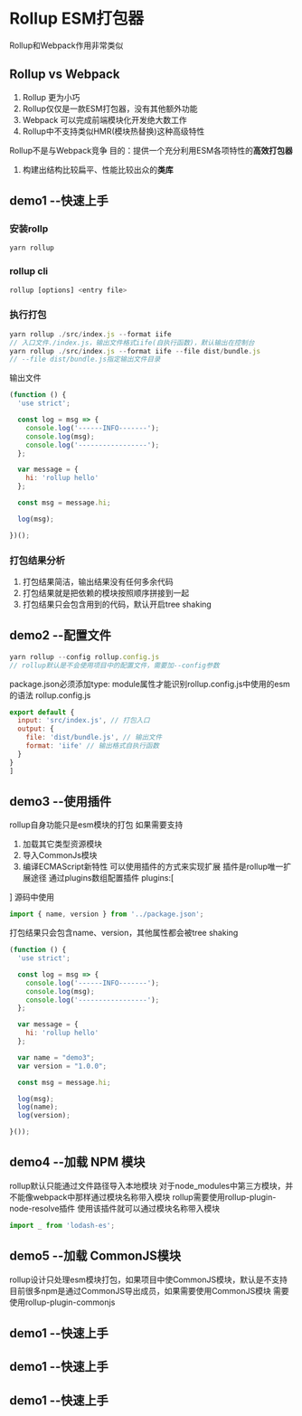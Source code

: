 # Rollup ESM打包器
Rollup和Webpack作用非常类似

## Rollup vs Webpack
1. Rollup 更为小巧 
2. Rollup仅仅是一款ESM打包器，没有其他额外功能
3. Webpack 可以完成前端模块化开发绝大数工作
4. Rollup中不支持类似HMR(模块热替换)这种高级特性

Rollup不是与Webpack竞争
目的：提供一个充分利用ESM各项特性的**高效打包器**
1. 构建出结构比较扁平、性能比较出众的**类库**

## demo1 --快速上手

### 安装rollp
```js
yarn rollup
```

### rollup cli
```js
rollup [options] <entry file>
```

### 执行打包
```js
yarn rollup ./src/index.js --format iife
// 入口文件./index.js，输出文件格式iife(自执行函数)，默认输出在控制台
yarn rollup ./src/index.js --format iife --file dist/bundle.js
// --file dist/bundle.js指定输出文件目录

```
输出文件
```js
(function () {
  'use strict';

  const log = msg => {
    console.log('------INFO-------');
    console.log(msg);
    console.log('-----------------');
  };

  var message = {
    hi: 'rollup hello'
  };

  const msg = message.hi;

  log(msg);

})();
```

### 打包结果分析
1. 打包结果简洁，输出结果没有任何多余代码
2. 打包结果就是把依赖的模块按照顺序拼接到一起
3. 打包结果只会包含用到的代码，默认开启tree shaking


## demo2 --配置文件
```js
yarn rollup --config rollup.config.js
// rollup默认是不会使用项目中的配置文件，需要加--config参数
```
package.json必须添加type: module属性才能识别rollup.config.js中使用的esm的语法
rollup.config.js
```js
export default {
  input: 'src/index.js', // 打包入口
  output: {
    file: 'dist/bundle.js', // 输出文件
    format: 'iife' // 输出格式自执行函数
  }
}
]
```

## demo3 --使用插件
rollup自身功能只是esm模块的打包
如果需要支持
1. 加载其它类型资源模块
2. 导入CommonJs模块
3. 编译ECMAScript新特性
可以使用插件的方式来实现扩展
插件是rollup唯一扩展途径
通过plugins数组配置插件
plugins:[
  
]
源码中使用
```js
import { name, version } from '../package.json';
```
打包结果只会包含name、version，其他属性都会被tree shaking
```js
(function () {
  'use strict';

  const log = msg => {
    console.log('------INFO-------');
    console.log(msg);
    console.log('-----------------');
  };

  var message = {
    hi: 'rollup hello'
  };

  var name = "demo3";
  var version = "1.0.0";

  const msg = message.hi;

  log(msg);
  log(name);
  log(version);

}());
```


## demo4 --加载 NPM 模块
rollup默认只能通过文件路径导入本地模块
对于node_modules中第三方模块，并不能像webpack中那样通过模块名称带入模块
rollup需要使用rollup-plugin-node-resolve插件
使用该插件就可以通过模块名称带入模块
```js
import _ from 'lodash-es';
```

## demo5 --加载 CommonJS模块
rollup设计只处理esm模块打包，如果项目中使CommonJS模块，默认是不支持
目前很多npm是通过CommonJS导出成员，如果需要使用CommonJS模块
需要使用rollup-plugin-commonjs




## demo1 --快速上手





## demo1 --快速上手




## demo1 --快速上手